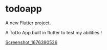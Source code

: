 # todoapp

A new Flutter project.

A ToDo App built in flutter to test my abilities !

[Screenshot_1676390536](https://user-images.githubusercontent.com/92722256/218796822-ab411b68-db9c-44b1-b631-035b363cdca5.png)
